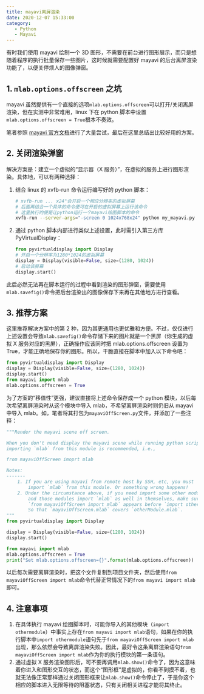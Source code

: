 ```yaml
---
title: mayavi离屏渲染
date: 2020-12-07 15:33:00
category:
   - Python
   - Mayavi
---
```


有时我们使用 mayavi 绘制一个 3D 图形，不需要在前台进行图形展示，而只是想随着程序的执行批量保存一些图片，这时候就需要配置好 mayavi 的后台离屏渲染功能了，以便关停烦人的图像弹窗。

<!-- more -->

## 1. `mlab.options.offscreen` 之坑

mayavi 虽然提供有一个直接的选项`mlab.options.offscreen`可以打开/关闭离屏渲染，但在实测中非常难用，linux 下在 python 脚本中设置`mlab.options.offscreen = True`根本不奏效。

笔者参照 [mayavi 官方文档](http://docs.enthought.com/mayavi/mayavi/tips.html?highlight=offscreen)进行了大量尝试，最后在这里总结出比较好用的方案。

## 2. 关闭渲染弹窗

解决方案是：建立一个虚拟的“显示器（X 服务）”，在虚拟的服务上进行图形渲染。具体地，可以有两种选择：

1. 结合 linux 的 xvfb-run 命令运行编写好的 python 脚本：
    ```bash
    # xvfb-run ... x24"会开启一个相应分辨率的虚拟屏幕
    # 后面再结合一个具体的命令便可在开启的虚拟屏幕上运行该命令
    # 这里执行的便是让python运行一个mayavi绘图脚本的命令
    xvfb-run --server-args="-screen 0 1024x768x24" python my_mayavi.py
    ```
2. 通过 python 脚本内部进行类似上述设置，此时需引入第三方库 PyVirtualDisplay：
    ```python
    from pyvirtualdisplay import Display
    # 开启一个分辨率为1280*1024的虚拟屏幕
    display = Display(visible=False, size=(1280, 1024))
    # 启动该屏幕
    display.start()
    ```

此后必然无法再在脚本运行的过程中看到渲染的图形弹窗，需要使用`mlab.savefig()`命令把后台渲染出的图像保存下来再在其他地方进行查看。

## 3. 推荐方案

这里推荐解决方案中的第 2 种，因为其更通用也更优雅和方便。不过，仅仅进行上述设置会导致`mlab.savefig()`命令存储下来的图片就是一个黑屏（你生成的虚拟 X 服务对应的黑屏），正确操作应该同时把 mlab.options.offscreen 设置为 True，才能正确地保存你的图形。所以，干脆直接在脚本中加入以下命令吧：

```python
from pyvirtualdisplay import Display
display = Display(visible=False, size=(1280, 1024))
display.start()
from mayavi import mlab
mlab.options.offscreen = True
```

为了方案的“移值性”更强，建议直接将上述命令保存成一个 python 模块，以后每次希望离屏渲染时从这个模块中导入 mlab，不希望离屏渲染时则仍旧从 mayavi 中导入 mlab。如，笔者将其打包为`mayaviOffScreen.py`文件，并添加了一些注释：

```python
"""Render the mayavi scene off screen.

When you don't need display the mayavi scene while running python scripts,
importing `mlab` from this module is recommended, i.e.,

from mayaviOffScreen imoprt mlab

Notes:
-------
    1. If you are using mayavi from remote host by SSH, etc, you must
        import `mlab` from this module. Or something wrong happens!
    2. Under the circumstance above, if you need import some other modules meanwhile
        and those modules import `mlab` as well in themselves, make sure the sentence
        `from mayaviOffScreen import mlab` appears before `import otherModule`!
        So that `mayaviOffScreen.mlab` covers `otherModule.mlab`.
"""
from pyvirtualdisplay import Display

display = Display(visible=False, size=(1280, 1024))
display.start()

from mayavi import mlab
mlab.options.offscreen = True
print("Set mlab.options.offscreen={}".format(mlab.options.offscreen))
```

以后每次需要离屏渲染时，把这个文件复制到项目文件夹，然后使用`from mayaviOffScreen import mlab`命令代替正常情况下的`from mayavi import mlab`即可。

## 4. 注意事项

1. 在具体执行 mayavi 绘图脚本时，可能你导入的其他模块（`import othermodule`）中事实上存在`from mayavi import mlab`语句，如果在你的执行脚本中`import othermodule`语句先于`from mayaviOffScreen import mlab`出现，那么依然会导致离屏渲染失败。因此，最好令这条离屏渲染语句`from mayaviOffScreen import mlab`作为你的执行模块的第一条语句。
2. 通过虚拟 X 服务渲染图形后，可不要再调用`mlab.show()`命令了，因为这意味着你进入和图形交互的状态，而这个“图形框”是虚拟的，你看不到摸不着，也就无法像正常那样通过关闭图形框来让`mlab.show()`命令停止了，于是你这个相应的脚本进入无限等待的阻塞状态，只有关闭相关进程才能将其终止。
